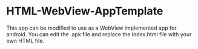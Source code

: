 # HTML-WebView-AppTemplate
This app can be modified to use as a WebView implemented app for android. You can edit the .apk file and replace the index.html file with your own HTML file.
